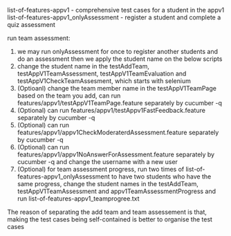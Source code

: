 list-of-features-appv1 - comprehensive test cases for a student in the appv1
list-of-features-appv1_onlyAssessment - register a student and complete a quiz assessment

run team assessment:
1. we may run onlyAssessment for once to register another students and do an assessment then we apply
the student name on the below scripts
2. change the student name in the testAddTeam, testAppV1TeamAssessment, testAppV1TeamEvaluation and testAppV1CheckTeamAssesment, which starts with selenium
3. (Optioanl) change the team member name in the testAppV1TeamPage based on the team you add, can run features/appv1/testAppV1TeamPage.feature separately by cucumber -q
4. (Optional) can run features/appv1/testAppv1FastFeedback.feature separately by cucumber -q
5. (Optional) can run features/appv1/appv1CheckModeraterdAssessment.feature separately by cucumber -q
6. (Optional) can run features/appv1/appv1NoAnswerForAssessment.feature separately by cucumber -q and change the username with a new user
7. (Optional) for team assessment progress, run two times of list-of-features-appv1_onlyAssessment to have two students who
have the same progress, change the student names in the testAddTeam, testAppV1TeamAssessment and appv1TeamAssessmentProgress and run list-of-features-appv1_teamprogree.txt

The reason of separating the add team and team assessement is that, making the test cases being self-contained is better
to organise the test cases